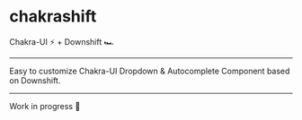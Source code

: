 # chakrashift
Chakra-UI ⚡ + Downshift 🏎️

---

Easy to customize Chakra-UI Dropdown & Autocomplete Component based on Downshift.

---

Work in progress 🚧
